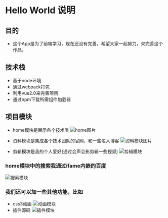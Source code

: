 # Hello World 说明

## 目的

+ 这个App是为了前端学习，现在还没有完善，希望大家一起努力，来完善这个作品。

## 技术栈
+ 基于node环境
+ 通过webpack打包
+ 利用vue2.0来完善项目
+ 通过npm下载所需组件加载器
## 项目模块
+ home模块是展示各个技术类
  ![home图片](images/s1.jpg "Optional title")

+ 资料模块是集成各个技术团队的官网，和一些名人博客
  ![资料模块图片](images/s2.jpg "Optional title")

+ 剪辑模块是我的个人爱好(通过会声会影剪辑一些视频)
  ![剪辑模块](images/s4.jpg "Optional title")

### home模块中的搜索我通过ifame内嵌的百度
  ![搜索模块](images/s5.jpg "Optional title")

### 我们还可以加一些其他功能，比如
+ css3动画
  ![动画模块](images/s6.png "Optional title")
+ 插件源码
  ![插件模块](images/s7.jpg "Optional title")
